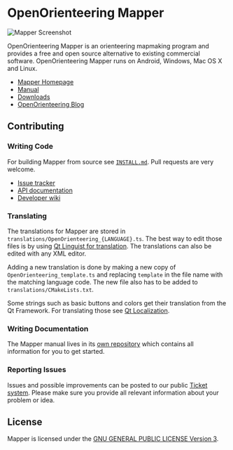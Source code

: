 # OpenOrienteering Mapper

![Mapper Screenshot](http://openorienteering.github.io/mapper-manual/pages/images/main_window.png)

OpenOrienteering Mapper is an orienteering mapmaking program and provides
a free and open source alternative to existing commercial software.
OpenOrienteering Mapper runs on Android, Windows, Mac OS X and Linux.

 - [Mapper Homepage](http://www.openorienteering.org/apps/mapper/)
 - [Manual](http://www.openorienteering.org/mapper-manual/)
 - [Downloads](https://github.com/OpenOrienteering/mapper/releases)
 - [OpenOrienteering Blog](http://www.openorienteering.org/)


## Contributing

### Writing Code

For building Mapper from source see [`INSTALL.md`](https://github.com/OpenOrienteering/mapper/blob/master/INSTALL.md).
Pull requests are very welcome.

 - [Issue tracker](https://github.com/OpenOrienteering/mapper/issues)
 - [API documentation](http://www.openorienteering.org/api-docs/mapper/)
 - [Developer wiki](https://github.com/OpenOrienteering/mapper/wiki)


### Translating

The translations for Mapper are stored in `translations/OpenOrienteering_{LANGUAGE}.ts`.
The best way to edit those files is by using [Qt Linguist for translation](http://doc.qt.io/qt-5/linguist-translators.html).
The translations can also be edited with any XML editor.

Adding a new translation is done by making a new copy of `OpenOrienteering_template.ts`
and replacing `template` in the file name with the matching language code.
The new file also has to be added to `translations/CMakeLists.txt`.

Some strings such as basic buttons and colors get their translation from the
Qt Framework. For translating those see [Qt Localization](https://wiki.qt.io/Qt_Localization).


### Writing Documentation

The Mapper manual lives in its [own repository](https://github.com/OpenOrienteering/mapper-manual)
which contains all information for you to get started.


### Reporting Issues

Issues and possible improvements can be posted to our public [Ticket system](https://github.com/OpenOrienteering/mapper/issues).
Please make sure you provide all relevant information about your problem or idea.


## License

Mapper is licensed under the [GNU GENERAL PUBLIC LICENSE Version 3](https://www.gnu.org/licenses/gpl.html).

